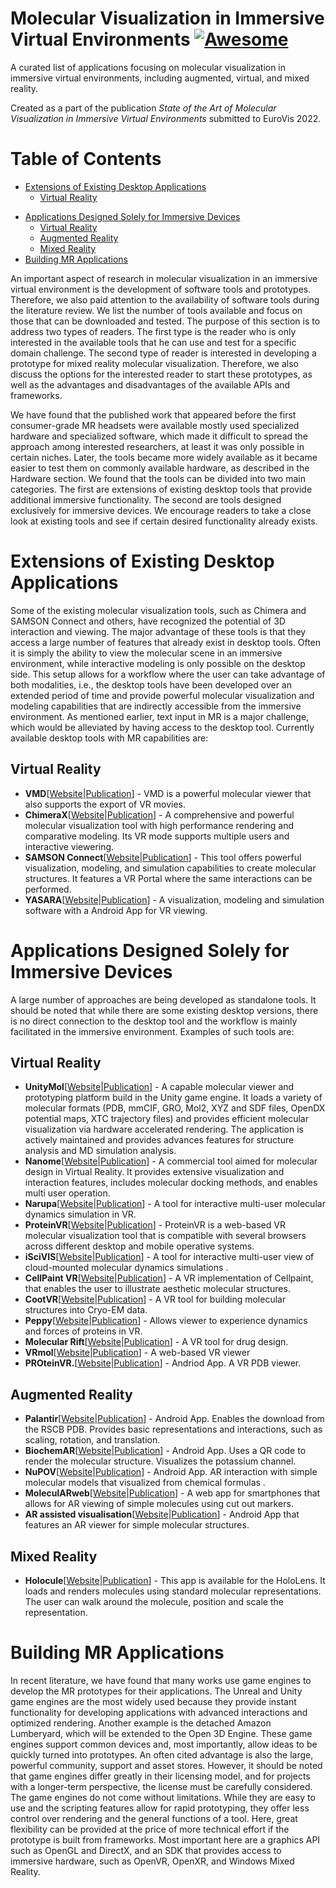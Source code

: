 # Molecular Visualization in Immersive Virtual Environments [![Awesome](https://awesome.re/badge.svg)](https://awesome.re)
A curated list of applications focusing on molecular visualization in immersive virtual environments, including augmented, virtual, and mixed reality.  

Created as a part of the publication *State of the Art of Molecular Visualization in Immersive Virtual Environments* submitted to EuroVis 2022.

<!--
# Emoji Labels
Add
-->


# Table of Contents
* [Extensions of Existing Desktop Applications](#desktop-extensions) 
   * [Virtual Reality](#desktop-extensions-vr)
<!--    * [Augmented Reality](#desktop-extensions-ar)
   * [Mixed Reality](#desktop-extensions-mr) -->
* [Applications Designed Solely for Immersive Devices](#purely-immersive)
    * [Virtual Reality](#purely-immersive-vr)
    * [Augmented Reality](#purely-immersive-ar)
    * [Mixed Reality](#purely-immersive-mr)
* [Building MR Applications](#building-mr-applications)

An important aspect of research in molecular visualization in an immersive virtual environment is the development of software tools and prototypes. Therefore, we also paid attention to the availability of software tools during the literature review. We list the number of tools available and focus on those that can be downloaded and tested. The purpose of this section is to address two types of readers. The first type is the reader who is only interested in the available tools that he can use and test for a specific domain challenge. The second type of reader is interested in developing a prototype for mixed reality molecular visualization. Therefore, we also discuss the options for the interested reader to start these prototypes, as well as the advantages and disadvantages of the available APIs and frameworks. 

We have found that the published work that appeared before the first consumer-grade MR headsets were available mostly used specialized hardware and specialized software, which made it difficult to spread the approach among interested researchers, at least it was only possible in certain niches. Later, the tools became more widely available as it became easier to test them on commonly available hardware, as described in the Hardware section. We found that the tools can be divided into two main categories. The first are extensions of existing desktop tools that provide additional immersive functionality. The second are tools designed exclusively for immersive devices. We encourage readers to take a close look at existing tools and see if certain desired functionality already exists. 

# Extensions of Existing Desktop Applications <a name="desktop-extensions"></a>

Some of the existing molecular visualization tools, such as Chimera and SAMSON Connect and others, have recognized the potential of 3D interaction and viewing. The major advantage of these tools is that they access a large number of features that already exist in desktop tools. Often it is simply the ability to view the molecular scene in an immersive environment, while interactive modeling is only possible on the desktop side. This setup allows for a workflow where the user can take advantage of both modalities, i.e., the desktop tools have been developed over an extended period of time and provide powerful molecular visualization and modeling capabilities that are indirectly accessible from the immersive environment. As mentioned earlier, text input in MR is a major challenge, which would be alleviated by having access to the desktop tool. Currently available desktop tools with MR capabilities are: 

## Virtual Reality <a name="desktop-extensions-vr"></a>
* **VMD**[[Website](https://www.ks.uiuc.edu/Development/Download/download.cgi?PackageName=VMD)|[Publication]()] - VMD is a powerful molecular viewer that also supports the export of VR movies.  
* **ChimeraX**[[Website](https://www.cgl.ucsf.edu/chimerax/docs/user/vr.html)|[Publication]()] - A comprehensive and powerful molecular visualization tool with high performance rendering and comparative modeling. Its VR mode supports multiple users and interactive viewering. 
* **SAMSON Connect**[[Website](https://www.samson-connect.net/element/64225415-0c58-6ef2-4b29-f6e78a01e460.html)|[Publication]()] - This tool offers powerful visualization, modeling, and simulation capabilities to create molecular structures. It features a VR Portal where the same interactions can be performed. 
* **YASARA**[[Website](http://www.yasara.org/)|[Publication]()] - A visualization, modeling and simulation software with a Android App for VR viewing. 
	

<!-- ## Augmented Reality <a name="desktop-extensions-ar"></a>
TODO

## Mixed Reality <a name="desktop-extensions-mr"></a>
TODO
 -->
# Applications Designed Solely for Immersive Devices <a name="purely-immersive"></a>

A large number of approaches are being developed as standalone tools. It should be noted that while there are some existing desktop versions, there is no direct connection to the desktop tool and the workflow is mainly facilitated in the immersive environment. Examples of such tools are: 

## Virtual Reality <a name="purely-immersive-vr"></a>

* **UnityMol**[[Website](https://sourceforge.net/projects/unitymol/files/)|[Publication]()] - A capable molecular viewer and prototyping platform build in the Unity game engine. It loads a variety of molecular formats (PDB, mmCIF, GRO, Mol2, XYZ and SDF files, OpenDX potential maps, XTC trajectory files) and provides efficient molecular visualization via hardware accelerated rendering. The application is actively maintained and provides advances features for structure analysis and MD simulation analysis. 
* **Nanome**[[Website](https://nanome.ai/)|[Publication]()] - A commercial tool aimed for molecular design in Virtual Reality. It provides extensive visualization and interaction features, includes molecular docking methods, and enables multi user operation. 
* **Narupa**[[Website](https://irl.itch.io/narupaxr)|[Publication]()] - A tool for interactive multi-user molecular dynamics simulation in VR. 
* **ProteinVR**[[Website](https://durrantlab.pitt.edu/pvr)|[Publication]()] - ProteinVR is a web-based VR molecular visualization tool that is compatible with several browsers across different desktop and mobile operative systems. 
* **iSciVIS**[[Website](https://interactivescientific.com/iscivis-2/)|[Publication]()] - A tool for interactive multi-user view of cloud-mounted molecular dynamics simulations .
* **CellPaint VR**[[Website](https://ccsb.scripps.edu/cellpaint/cellpaint-vr/)|[Publication]()] - A VR implementation of Cellpaint, that enables the user to illustrate aesthetic molecular structures. 
* **CootVR**[[Website](http://hamishtodd1.github.io/cvr)|[Publication]()] - A VR tool for building molecular structures into Cryo-EM data. 
* **Peppy**[[Website](https://github.com/ddoak/peppy)|[Publication]()] - Allows viewer to experience dynamics and forces of proteins in VR. 
* **Molecular Rift**[[Website](https://github.com/JBostrom/MolecularRiftv2)|[Publication]()] - A VR tool for drug design. 
* **VRmol**[[Website](https://vrmol.net/)|[Publication]()] - A web-based VR viewer 
* **PROteinVR.**[[Website](https://www.appmindedapps.com/proteinvr.html)|[Publication]()] - Andriod App. A VR PDB viewer.  
	
## Augmented Reality <a name="purely-immersive-ar"></a>

* **Palantir**[[Website](https://github.com/ning-y/Palantir)|[Publication]()] - Android App. Enables the download from the RSCB PDB. Provides basic representations and interactions, such as scaling, rotation, and translation. 
* **BiochemAR**[[Website](https://play.google.com/store/apps/details?id=edu.carleton.its.biochemAR&hl=en_US&gl=US)|[Publication]()] - Android App. Uses a QR code to render the molecular structure. Visualizes the potassium channel. 
* **NuPOV**[[Website](https://apps.apple.com/us/app/nupov/id1457522388)|[Publication]()] - Android App. AR interaction with simple molecular models that visualized from chemical formulas .
* **MoleculARweb**[[Website](https://molecularweb.epfl.ch/)|[Publication]()] - A web app for smartphones that allows for AR viewing of simple molecules using cut out markers.  
* **AR assisted visualisation**[[Website](https://play.google.com/store/apps/details?id=com.UniCPH.Android.MoleculAR)|[Publication]()] - Android App that features an AR viewer for simple molecular structures. 
	
## Mixed Reality <a name="purely-immersive-mr"></a>
* **Holocule**[[Website](https://www.microsoft.com/en-us/p/holocule/9nblggh513z0?SilentAuth=1#activetab=pivot:overviewtab)|[Publication]()] - This app is available for the HoloLens. It loads and renders molecules using standard molecular representations. The user can walk around the molecule, position and scale the representation. 
    
# Building MR Applications <a name="building-mr-applications"></a>
In recent literature, we have found that many works use game engines to develop the MR prototypes for their applications. The Unreal and Unity game engines are the most widely used because they provide instant functionality for developing applications with advanced interactions and optimized rendering. Another example is the detached Amazon Lumberyard, which will be extended to the Open 3D Engine. These game engines support common devices and, most importantly, allow ideas to be quickly turned into prototypes. An often cited advantage is also the large, powerful community, support and asset stores.  However, it should be noted that game engines differ greatly in their licensing model, and for projects with a longer-term perspective, the license must be carefully considered. The game engines do not come without limitations. While they are easy to use and the scripting features allow for rapid prototyping, they offer less control over rendering and the general functions of a tool. Here, great flexibility can be provided at the price of more technical effort if the prototype is built from frameworks. Most important here are a graphics API such as OpenGL and DirectX, and an SDK that provides access to immersive hardware, such as OpenVR, OpenXR, and Windows Mixed Reality. 


